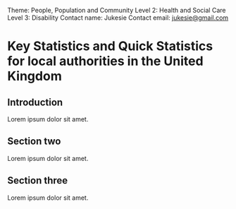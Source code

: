 Theme: People, Population and Community
Level 2: Health and Social Care
Level 3: Disability
Contact name: Jukesie
Contact email: jukesie@gmail.com

# Key Statistics and Quick Statistics for local authorities in the United Kingdom

## Introduction

Lorem ipsum dolor sit amet.

## Section two

Lorem ipsum dolor sit amet.

## Section three

Lorem ipsum dolor sit amet.